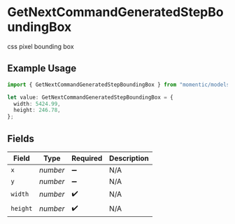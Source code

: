 # GetNextCommandGeneratedStepBoundingBox

css pixel bounding box

## Example Usage

```typescript
import { GetNextCommandGeneratedStepBoundingBox } from "momentic/models/operations";

let value: GetNextCommandGeneratedStepBoundingBox = {
  width: 5424.99,
  height: 246.78,
};
```

## Fields

| Field              | Type               | Required           | Description        |
| ------------------ | ------------------ | ------------------ | ------------------ |
| `x`                | *number*           | :heavy_minus_sign: | N/A                |
| `y`                | *number*           | :heavy_minus_sign: | N/A                |
| `width`            | *number*           | :heavy_check_mark: | N/A                |
| `height`           | *number*           | :heavy_check_mark: | N/A                |